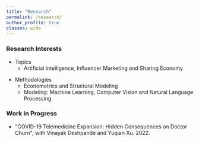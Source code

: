 ```yaml
---
title: "Research"
permalink: /research/
author_profile: true
classes: wide
---
```


### Research Interests

- Topics
    - Artificial Intelligence, Influencer Marketing and Sharing Economy
<!--{: .small}-->

- Methodologies
    - Econometrics and Structural Modeling
    - Modeling: Machine Learning, Computer Vision and Natural Language Processing
<!--{: .small}-->


### Work in Progress
- "COVID-19 Telemedicine Expansion: Hidden Consequences on Doctor Churn", with Vinayak Deshpande and Yuqian Xu. 2022.
<!--{: .small}-->


